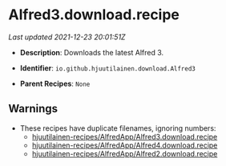 # Alfred3.download.recipe

_Last updated 2021-12-23 20:01:51Z_

- **Description**: Downloads the latest Alfred 3.

- **Identifier**: `io.github.hjuutilainen.download.Alfred3`

- **Parent Recipes**: `None`


## Warnings

- These recipes have duplicate filenames, ignoring numbers:
    - [hjuutilainen-recipes/AlfredApp/Alfred3.download.recipe](/autopkg-dupe-tracker/hjuutilainen-recipes/AlfredApp/Alfred3.download.recipe)
    - [hjuutilainen-recipes/AlfredApp/Alfred4.download.recipe](/autopkg-dupe-tracker/hjuutilainen-recipes/AlfredApp/Alfred4.download.recipe)
    - [hjuutilainen-recipes/AlfredApp/Alfred2.download.recipe](/autopkg-dupe-tracker/hjuutilainen-recipes/AlfredApp/Alfred2.download.recipe)